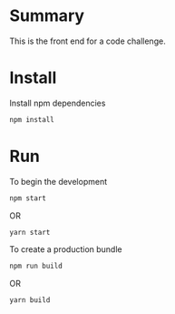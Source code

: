 # Summary
This is the front end for a code challenge.

# Install
Install npm dependencies
```bash
npm install
```

# Run
To begin the development
```bash
npm start
```
OR
```bash
yarn start
```

To create a production bundle
```bash
npm run build
```
OR
```bash
yarn build
```
